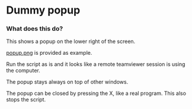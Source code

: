 # Dummy popup
### What does this do?
This shows a popup on the lower right of the screen.

[popup.png](popup.png) is provided as example.

Run the script as is and it looks like a remote teamviewer session is using the computer.

The popup stays always on top of other windows.

The popup can be closed by pressing the X, like a real program. This also stops the script.

